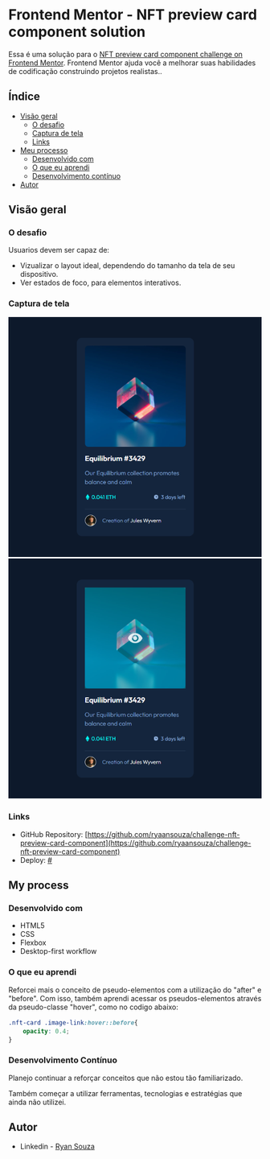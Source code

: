 # Frontend Mentor - NFT preview card component solution

Essa é uma solução para o [NFT preview card component challenge on Frontend Mentor](https://www.frontendmentor.io/challenges/nft-preview-card-component-SbdUL_w0U). Frontend Mentor ajuda você a melhorar suas habilidades de codificação construindo projetos realistas..

## Índice

- [Visão geral](#visão-geral)
  - [O desafio](#o-desafio)
  - [Captura de tela](#captura-de-tela)
  - [Links](#links)
- [Meu processo](#meu-processo)
  - [Desenvolvido com](#desenvolvido-com)
  - [O que eu aprendi](#O-que-eu-aprendi)
  - [Desenvolvimento contínuo](#desenvolvimento-continuo)
- [Autor](#autor)

## Visão geral

### O desafio

Usuarios devem ser capaz de:

- Vizualizar o layout ideal, dependendo do tamanho da tela de seu dispositivo.
- Ver estados de foco, para elementos interativos.

### Captura de tela

![](./img/captura-de-tela.png)
![](./img/captura-de-tela-interacao.png)

### Links

- GitHub Repository: [https://github.com/ryaansouza/challenge-nft-preview-card-component](https://github.com/ryaansouza/challenge-nft-preview-card-component)
- Deploy: [#](#)

## My process

### Desenvolvido com

- HTML5
- CSS
- Flexbox
- Desktop-first workflow

### O que eu aprendi

Reforcei mais o conceito de pseudo-elementos com a utilização do "after" e "before". Com isso, também aprendi acessar os pseudos-elementos através da pseudo-classe "hover", como no codigo abaixo:

```css
.nft-card .image-link:hover::before{
    opacity: 0.4;
}
```

### Desenvolvimento Contínuo

Planejo continuar a reforçar conceitos que não estou tão familiarizado.

Também começar a utilizar ferramentas, tecnologias e estratégias que ainda não utilizei.

## Autor

- Linkedin - [Ryan Souza](https://www.linkedin.com/in/ryaansouza/)
